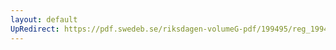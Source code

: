 ```yaml
---
layout: default
UpRedirect: https://pdf.swedeb.se/riksdagen-volumeG-pdf/199495/reg_199495/reg_199495_0230.pdf
---
```

